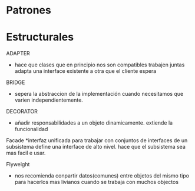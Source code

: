 # Patrones

# Estructurales

ADAPTER
 * hace que clases que en principio nos son compatibles trabajen juntas
   adapta una interface existente a otra que el cliente espera


BRIDGE
* sepera la abstraccion de la implementación cuando necesitamos que varien independientemente.

DECORATOR
* añadir responsabilidades a un objeto dinamicamente. extiende la funcionalidad

 Facade
 *interfaz unificada para trabajar con conjuntos de interfaces de un subsistema
  define una interface de alto nivel. hace que el subsistema sea mas facil e usar.

 Flyweight
  * nos recomienda conpartir datos(comunes) entre objetos del mismo tipo para hacerlos mas livianos
    cuando se trabaja con muchos objectos